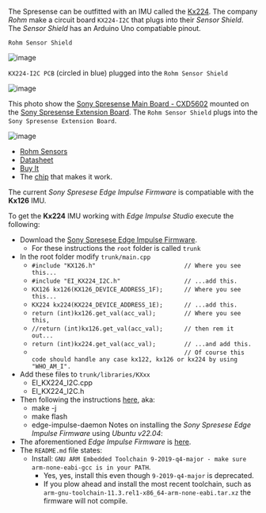 The Spresense can be outfitted with an IMU called the [Kx224](https://www.kionix.com/product/KX224-1053). The company *Rohm* make a circuit board `KX224-I2C` that plugs into their *Sensor Shield*. The *Sensor Shield* has an Arduino Uno compatiable pinout.

`Rohm Sensor Shield`

![image](https://user-images.githubusercontent.com/92460732/203922775-56c120aa-488a-4c54-96ca-fcccfa726019.png)

`KX224-I2C PCB` (circled in blue) plugged into the `Rohm Sensor Shield`

![image](https://user-images.githubusercontent.com/92460732/203921546-5c068873-12ef-4ac1-8848-b8343dbe0a48.png)

This photo show the [Sony Spresense Main Board - CXD5602](https://www.adafruit.com/product/4419?gclid=CjwKCAiAyfybBhBKEiwAgtB7fnBQHFhblyGEwmhzojUOQMwh49nrxt_EtRr14POoRobWu1Kt64K0sBoCQaEQAvD_BwE) mounted on the [Sony Spresense Extension Board](https://www.adafruit.com/product/4418). The `Rohm Sensor Shield` plugs into the `Sony Spresense Extension Board`.

![image](https://user-images.githubusercontent.com/92460732/203921680-99a83265-0679-4942-8183-ff2327dee265.png)

* [Rohm Sensors](https://www.rohm.com/news-detail?news-title=new-sensor-shield-expansion-board&defaultGroupId=false)
* [Datasheet](https://www.farnell.com/datasheets/2630940.pdf?_ga=2.137977912.964043680.1538082932-1150069825.1507669889)
* [Buy It](https://www.mouser.com/ProductDetail/ROHM-Semiconductor/SENSORSHIELD-EVK-003?qs=wUXugUrL1qz9s9mzyCT18w%3D%3D&gclid=CjwKCAiAyfybBhBKEiwAgtB7fmcR2woWYy7FHlzvMeI8fIAjwQbEIjdbz0PMI0heFxF-g14Esb6nNxoCEn4QAvD_BwE)
* The [chip](https://www.kionix.com/product/KX224-1053) that makes it work.


The current *Sony Spresese Edge Impulse Firmware* is compatiable with the **Kx126** IMU.

To get the **Kx224** IMU working with *Edge Impulse Studio* execute the following:
* Download the [Sony Spresese Edge Impulse Firmware](https://github.com/edgeimpulse/firmware-sony-spresense).
  * For these instructions the `root` folder is called `trunk`
* In the root folder modify `trunk/main.cpp`
  * `#include "KX126.h"                         // Where you see this...`
  * `#include "EI_KX224_I2C.h"                  // ...add this.`
  * `KX126 kx126(KX126_DEVICE_ADDRESS_1F);      // Where you see this...`
  * `KX224 kx224(KX224_DEVICE_ADDRESS_1E);      // ...add this.`
  * `return (int)kx126.get_val(acc_val);        // Where you see this,`
  * `//return (int)kx126.get_val(acc_val);      // then rem it out...`
  * `return (int)kx224.get_val(acc_val);        // ...and add this.`
  * `                                           // Of course this code should handle any case kx122, kx126 or kx224 by using "WHO_AM_I".`
* Add these files to `trunk/libraries/KXxx`
  * EI_KX224_I2C.cpp
  * EI_KX224_I2C.h
* Then following the instructions [here](https://github.com/edgeimpulse/firmware-sony-spresense), aka:
  * make -j
  * make flash
  * edge-impulse-daemon 
Notes on installing the *Sony Spresese Edge Impulse Firmware* using *Ubuntu v22.04*:
* The aforementioned *Edge Impulse Firmware* is [here](https://github.com/edgeimpulse/firmware-sony-spresense).
* The `README.md` file states:
  * Install: `GNU ARM Embedded Toolchain 9-2019-q4-major - make sure arm-none-eabi-gcc is in your PATH`.
    * Yes, yes, install this even though `9-2019-q4-major` is deprecated.
    * If you plow ahead and install the most recent toolchain, such as `arm-gnu-toolchain-11.3.rel1-x86_64-arm-none-eabi.tar.xz` the firmware will not compile.

